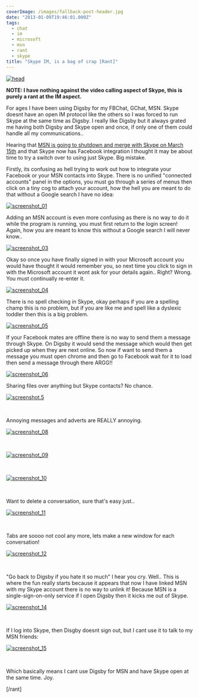 ```yaml
---
coverImage: /images/fallback-post-header.jpg
date: "2013-01-09T19:46:01.000Z"
tags:
  - chat
  - im
  - microsoft
  - msn
  - rant
  - skype
title: "Skype IM, is a bag of crap [Rant]"
---
```


[![head](/wp-content/uploads/2013/01/head.png)](https://mikecann.co.uk/misc/skype-im-is-a-bag-of-crap-rant/attachment/head-4/)

**NOTE: I have nothing against the video calling aspect of Skype, this is purely a rant at the IM aspect.**

<!-- more -->

For ages I have been using Digsby for my FBChat, GChat, MSN. Skype doesnt have an open IM protocol like the others so I was forced to run Skype at the same time as Digsby. I really like Digsby but it always grated me having both Digsby and Skype open and once, if only one of them could handle all my communications..

Hearing that [MSN is going to shutdown and merge with Skype on March 15th](https://www.winbeta.org/news/microsoft-confirms-windows-live-messenger-service-retirement-march-15th) and that Skype now has Facebook integration I thought it may be about time to try a switch over to using just Skype. Big mistake.

Firstly, its confusing as hell trying to work out how to integrate your Facebook or your MSN contacts into Skype. There is no unified "connected accounts" panel in the options, you must go through a series of menus then click on a tiny cog to attach your account, how the hell you are meant to do that without a Google search I have no idea:

[![screenshot_01](/wp-content/uploads/2013/01/screenshot_01.png)](https://mikecann.co.uk/misc/skype-im-is-a-bag-of-crap-rant/attachment/screenshot_01-8/)

Adding an MSN account is even more confusing as there is no way to do it while the program is running, you must first return to the login screen! Again, how you are meant to know this without a Google search I will never know..

[![screenshot_03](/wp-content/uploads/2013/01/screenshot_03.png)](https://mikecann.co.uk/misc/skype-im-is-a-bag-of-crap-rant/attachment/screenshot_03-8/)

Okay so once you have finally signed in with your Microsoft account you would have thought it would remember you, so next time you click to sign in with the Microsoft account it wont ask for your details again.. Right? Wrong. You must continually re-enter it.

[![screenshot_04](/wp-content/uploads/2013/01/screenshot_04.png)](https://mikecann.co.uk/misc/skype-im-is-a-bag-of-crap-rant/attachment/screenshot_04-6/)

There is no spell checking in Skype, okay perhaps if you are a spelling champ this is no problem, but if you are like me and spell like a dyslexic toddler then this is a big problem.

[![screenshot_05](/wp-content/uploads/2013/01/screenshot_05.png)](https://mikecann.co.uk/misc/skype-im-is-a-bag-of-crap-rant/attachment/screenshot_05-6/)

If your Facebook mates are offline there is no way to send them a message through Skype. On Digsby it would send the message which would then get picked up when they are next online. So now if want to send them a message you must open chrome and then go to Facebook wait for it to load then send a message through there ARGG!!

[![screenshot_06](/wp-content/uploads/2013/01/screenshot_06.png)](https://mikecann.co.uk/misc/skype-im-is-a-bag-of-crap-rant/attachment/screenshot_06-5/)

Sharing files over anything but Skype contacts? No chance.

[![screenshot.5](/wp-content/uploads/2013/01/screenshot.5.png)](https://mikecann.co.uk/misc/skype-im-is-a-bag-of-crap-rant/attachment/screenshot-5/)

&nbsp;

Annoying messages and adverts are REALLY annoying.

[![screenshot_08](/wp-content/uploads/2013/01/screenshot_08.png)](https://mikecann.co.uk/misc/skype-im-is-a-bag-of-crap-rant/attachment/screenshot_08/)

&nbsp;

[![screenshot_09](/wp-content/uploads/2013/01/screenshot_09.png)](https://mikecann.co.uk/misc/skype-im-is-a-bag-of-crap-rant/attachment/screenshot_09/)

&nbsp;

[![screenshot_10](/wp-content/uploads/2013/01/screenshot_10.png)](https://mikecann.co.uk/misc/skype-im-is-a-bag-of-crap-rant/attachment/screenshot_10-3/)

&nbsp;

Want to delete a conversation, sure that's easy just..

[![screenshot_11](/wp-content/uploads/2013/01/screenshot_11.png)](https://mikecann.co.uk/misc/skype-im-is-a-bag-of-crap-rant/attachment/screenshot_11-3/)

&nbsp;

Tabs are soooo not cool any more, lets make a new window for each conversation!

[![screenshot_12](/wp-content/uploads/2013/01/screenshot_12.png)](https://mikecann.co.uk/misc/skype-im-is-a-bag-of-crap-rant/attachment/screenshot_12/)

&nbsp;

"Go back to Digsby if you hate it so much" I hear you cry. Well.. This is where the fun really starts because it appears that now I have linked MSN with my Skype account there is no way to unlink it! Because MSN is a single-sign-on-only service if I open Digsby then it kicks me out of Skype.

[![screenshot_14](/wp-content/uploads/2013/01/screenshot_14.png)](https://mikecann.co.uk/misc/skype-im-is-a-bag-of-crap-rant/attachment/screenshot_14/)

&nbsp;

If I log into Skype, then Disgby doesnt sign out, but I cant use it to talk to my MSN friends:

[![screenshot_15](/wp-content/uploads/2013/01/screenshot_15.png)](https://mikecann.co.uk/misc/skype-im-is-a-bag-of-crap-rant/attachment/screenshot_15/)

&nbsp;

Which basically means I cant use Digsby for MSN and have Skype open at the same time. Joy.

[/rant]
